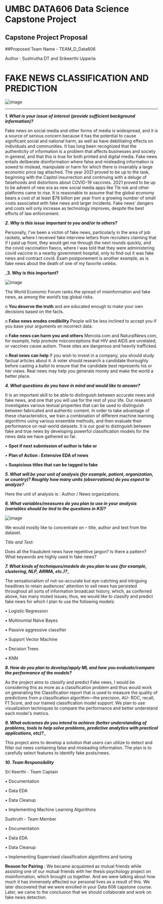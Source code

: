 # UMBC DATA606 Data Science Capstone Project

## Capstone Project Proposal

##Proposed Team Name - TEAM_D_Data606

Author : Sushrutha DT and Srikeerthi Upperla 

# FAKE NEWS CLASSIFICATION AND PREDICTION

![image](https://user-images.githubusercontent.com/98927072/153283455-74b6119b-51b2-4c09-a95c-f961c636b736.png)


-------------------------------------------------------------------------------------------------------------------------------------------------------------

_**1.	What is your issue of interest (provide sufficient background information)?**_

Fake news on social media and other forms of media is widespread, and it is a source of serious concern because it has the potential to cause significant social and national harm, as well as have debilitating effects on individuals and communities. It has long been recognized that the authenticity of information is a problem that affects businesses and society in general, and that this is true for both printed and digital media. Fake news entails deliberate disinformation where false and misleading information is sowed to mislead, manipulate or harm for which there is invariably a large economic price tag attached. The year 2021 proved to be up to the task, beginning with the Capitol insurrection and continuing with a deluge of falsehoods and distortions about COVID-19 vaccines. 2021 proved to be up to be advent of new era as new social media apps like Tik-tok and other platforms came to rise. It is reasonable to assume that the global economy bears a cost of at least $78 billion per year from a growing number of small costs associated with fake news and larger incidents. Fake news' dangers and costs will only increase as technology improves, despite the best efforts of law enforcement.


_**2.	Why is this issue important to you and/or to others?**_

Personally, I've been a victim of fake news, particularly in the area of job rackets, where I received fake interview letters from recruiters claiming that if I paid up front, they would get me through the next rounds quickly, and the covid vaccination fiasco, where I was told that they were administering covid vaccine in a nearby government hospital, only to find out it was fake news and contract covid. Exam postponement is another example, as is fake news about the death of one of my favorite celebs.




_**3.	Why is this important?**

![image](https://user-images.githubusercontent.com/98927072/153283392-e9994172-1419-4541-9dc6-e5da6ef6f510.png)

The World Economic Forum ranks the spread of misinformation and fake news, as among the world’s top global risks. 
 
   o	**You deserve the truth** and are educated enough to make your own decisions based on the facts. 

   o	**False news erodes credibility** People will be less inclined to accept you if you base your arguments on incorrect data.

   o	**Fake news can harm you and others** Mercola.com and NaturalNews.com, for example, help promote misconceptions that HIV and AIDS are unrelated, or vaccines cause autism. These sites are dangerous and heavily trafficked.

   o	**Real news can help** If you wish to invest in a company, you should study factual articles about it. A voter should research a candidate thoroughly before casting a ballot to ensure that the candidate best represents his or her views. Real news may help you generate money and make the world a better place.


_**4.	What questions do you have in mind and would like to answer?**_

It is an important skill to be able to distinguish between accurate news and fake news, and one that you will use for the rest of your life. Our research investigates various textual properties that can be used to distinguish between fabricated and authentic content. In order to take advantage of these characteristics, we train a combination of different machine learning algorithms using various ensemble methods, and then evaluate their performance on real-world datasets. It is our goal to distinguish between fake and true news by developing powerful classification models for the news data we have gathered so far. 

•	**Spot if next submission of author is fake or**

•	**Plan of Action : Extensive EDA of news**

•	**Suspicious titles that can be tagged to fake** 


_**5.	What will be your unit of analysis (for example, patient, organization, or country)? Roughly how many units (observations) do you expect to analyze?**_

Here the unit of analysis is : Author / News organizations. 


_**6.	What variables/measures do you plan to use in your analysis (variables should be tied to the questions in #3)?**_

![image](https://user-images.githubusercontent.com/98927072/153284147-31b435f7-b2a2-4b44-8505-f91a156f7967.png)

We would mostly like to concentrate on – title, author and text from the dataset. 

_Title and Text:_ 

Does all the fraudulent news have repetitive jargon? Is there a pattern? 
What keywords are highly used in fake news?


_**7.	What kinds of techniques/models do you plan to use (for example, clustering, NLP, ARIMA, etc.)?**__

The sensationalism of not-so-accurate but eye-catching and intriguing headlines to retain audiences' attention to sell news has persisted throughout all sorts of information broadcast history, which, as conferred above, has many muted issues; thus, we would like to classify and predict fake news for which I plan to use the following models:

•	Logistic Regression


•	Multinomial Naïve Bayes


•	Passive aggressive classifier 


•	Support Vector Machine


•	Decision Trees


•	KNN

_**8.	How do you plan to develop/apply ML and how you evaluate/compare the performance of the models?**_

As the project aims to classify and predict Fake news, I would be considering this as more as a classification problem and thus would work on generating the Classification report that is used to measure the quality of predictions from a classification algorithm—the precision, AU- ROC, recall, F1 Score, and our trained classification model support. We plan to use visualization techniques to compare the performance and better understand each model's metrics.

_**9.	What outcomes do you intend to achieve (better understanding of problems, tools to help solve problems, predictive analytics with practical applications, etc)?**__

This project aims to develop a solution that users can utilize to detect and filter out news containing false and misleading information. The plan is to carefully select features to identify fake posts/news.

_**10.	Team Responsibility**_


Sri Keerthi - Team Captain

•	 Documentation

•	 Data EDA

•	 Data Cleanup

•	 Implementing Machine Learning Algorithms


Sushruth - Team Member

•	 Documentation

•	 Data EDA

•	 Data Cleanup

•	 Implementing Supervised classification algorithms and tuning 


**Reason for Pairing** : 
We became acquainted as mutual friends while assisting one of our mutual friends with her thesis psychology project on misinformation, which brought us together. And we were talking about how much it has immensely affected our personal lives as a result of this. We later discovered that we were enrolled in your Data 606 capstone course. Later, we came to the conclusion that we should collaborate and work on fake news detection.


